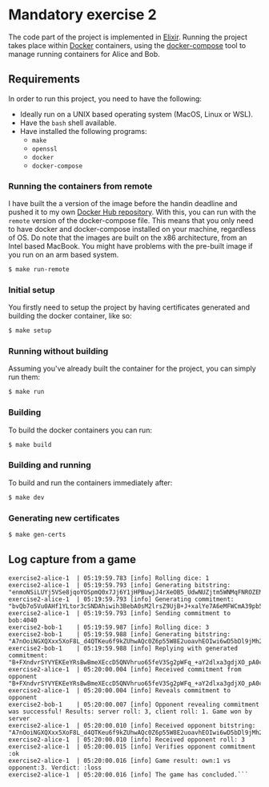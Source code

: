 # Mandatory exercise 2

The code part of the project is implemented in [Elixir](https://elixir-lang.org/). Running the project takes place within [Docker](https://www.docker.com/) containers, using the [docker-compose](https://docs.docker.com/compose/) tool to manage running containers for Alice and Bob.

## Requirements

In order to run this project, you need to have the following:

- Ideally run on a UNIX based operating system (MacOS, Linux or WSL).
- Have the `bash` shell available.
- Have installed the following programs:
  - `make`
  - `openssl`
  - `docker`
  - `docker-compose`


### Running the containers from remote

I have built the a version of the image before the handin deadline and pushed it to my own [Docker Hub repository](https://hub.docker.com/r/andreaswachs/itu.sec1.ma2). With this, you can run with the `remote` version of the docker-compose file. This means that you only need to have docker and docker-compose installed on your machine, regardless of OS.
Do note that the images are built on the x86 architecture, from an Intel based MacBook. You might have problems with the pre-built image if you run on an arm based system.

```sh
$ make run-remote
```

### Initial setup

You firstly need to setup the project by having certificates generated and building the docker container, like so:

```sh
$ make setup
```
### Running without building

Assuming you've already built the container for the project, you can simply run them:

```sh
$ make run
```

### Building

To build the docker containers you can run:

```sh
$ make build
```

### Building and running

To build and run the containers immediately after:

```sh
$ make dev
```

### Generating new certificates

```sh
$ make gen-certs
```

## Log capture from a game

```log
exercise2-alice-1  | 05:19:59.783 [info] Rolling dice: 1
exercise2-alice-1  | 05:19:59.793 [info] Generating bitstring: "enmoNSiLUYj5VSe8jqoYOSpmQ0x7Jj6Y1jHPBuwjJ4rXeOB5_UdwNUZjtm5WNMqFNROZEMC9+l7NSfj4wkaxj3OzTJ_lR_sB+N+J0daNP2Gn8D5w0IUYHPU2Cr6f3VkDldDqtoZWslttxAT3BL8G_Y_LiV5XPzWZbwyP6AniHrLYs0K5OisZZbl62FUQ9rlVRMHFsNbAj4oWg4LWwI7_Q1q5X99w90Md4p6pOqSc2LnbSnDLcz1zQuB_Y+XYD+gRk4zm29YuNNRVVY2CQ7AL45tK0yTm_mtZKPGj0EBQL3IIhdIAaXyEZNfW_gYx3_KQiUO4V8ecjEPWRA00ndu54A=="
exercise2-alice-1  | 05:19:59.793 [info] Generating commitment: "bvQb7o5Vu0AHf1YLtor3cSNDAhiwih3BebA0sM2lrsZ9UjB+J+xalYe7A6eMFWCmA39pb5HkYQbmjoY5hwrhXg=="
exercise2-alice-1  | 05:19:59.793 [info] Sending commitment to bob:4040
exercise2-bob-1    | 05:19:59.987 [info] Rolling dice: 3
exercise2-bob-1    | 05:19:59.988 [info] Generating bitstring: "A7nOoiNGXQXxx5XoF8L_d4QTKeu6f9kZUhwAQc0Z6p55W8E2uoavhEOIwi6wD5bDl9jMh2OUgWJvXWFimu_NWxpzCzRmsHULwgNA+EOzCNHXWxoI5nqxOIfyMH+qNtDU1LAcxU8fflf4kAIqCHei4Ze2Vb9oejkkL5hIPYgf6XP_1XGUBEX957tKadq5TJ1wild+vWGF33dqjE2y+FUJjl6mUtu0zOhSil42h_e+SsOioscm26nlQsu_L9KqYAL2BnnJBpN2zYXimA4cHtGrJo2PvX1TgrQRyJyO6wRQO2coo5uPU21rgQMQ+nj+wudeXD0cQbyXX+ilP3jbmoLdqQ=="
exercise2-bob-1    | 05:19:59.988 [info] Replying with generated commitment: "B+FXndvrSYVYEKEeYRsBwBmeXEccD5QNVhruo65feV3Sg2pWFq_+aY2dlxa3gdjXO_pA0cgHkEGHUy0meylDKQ=="
exercise2-alice-1  | 05:20:00.004 [info] Received commitment from opponent "B+FXndvrSYVYEKEeYRsBwBmeXEccD5QNVhruo65feV3Sg2pWFq_+aY2dlxa3gdjXO_pA0cgHkEGHUy0meylDKQ=="..
exercise2-alice-1  | 05:20:00.004 [info] Reveals commitment to opponent
exercise2-bob-1    | 05:20:00.007 [info] Opponent revealing commitment was successful! Results: server roll: 3, client roll: 1. Game won by server
exercise2-alice-1  | 05:20:00.010 [info] Received opponent bitstring: "A7nOoiNGXQXxx5XoF8L_d4QTKeu6f9kZUhwAQc0Z6p55W8E2uoavhEOIwi6wD5bDl9jMh2OUgWJvXWFimu_NWxpzCzRmsHULwgNA+EOzCNHXWxoI5nqxOIfyMH+qNtDU1LAcxU8fflf4kAIqCHei4Ze2Vb9oejkkL5hIPYgf6XP_1XGUBEX957tKadq5TJ1wild+vWGF33dqjE2y+FUJjl6mUtu0zOhSil42h_e+SsOioscm26nlQsu_L9KqYAL2BnnJBpN2zYXimA4cHtGrJo2PvX1TgrQRyJyO6wRQO2coo5uPU21rgQMQ+nj+wudeXD0cQbyXX+ilP3jbmoLdqQ=="
exercise2-alice-1  | 05:20:00.010 [info] Received opponent roll: 3
exercise2-alice-1  | 05:20:00.015 [info] Verifies opponent commitment :ok
exercise2-alice-1  | 05:20:00.016 [info] Game result: own:1 vs opponent:3. Verdict: :loss
exercise2-alice-1  | 05:20:00.016 [info] The game has concluded.```
